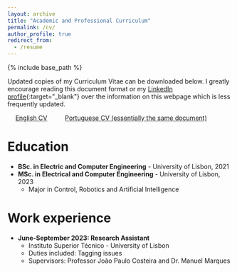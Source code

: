 ```yaml
---
layout: archive
title: "Academic and Professional Curriculum"
permalink: /cv/
author_profile: true
redirect_from:
  - /resume
---
```


{% include base_path %}

Updated copies of my Curriculum Vitae can be downloaded below. I greatly encourage reading this document format or my [LinkedIn 
profile](https://www.linkedin.com/in/andre-a-fernandes/){:target="_blank"} over the information on this webpage which is less frequently updated.


<div>
  &emsp;
  <a href="https://andre-a-fernandes.github.io/files/CV_EN" target="_blank" class="btn btn-primary" role="button">English CV</a>
  &emsp; &emsp;
  <a href="https://andre-a-fernandes.github.io/files/CV_PT" target="_blank" class="btn btn-primary" role="button">Portuguese CV (essentially the same document)</a>
  &emsp;
</div>

<p></p>


Education
======
* **BSc. in Electric and Computer Engineering** - University of Lisbon, 2021
* **MSc. in Electrical and Computer Engineering** - University of Lisbon, 2023
  * Major in Control, Robotics and Artificial Intelligence

Work experience
======
* **June-September 2023: Research Assistant**
  * Instituto Superior Técnico - University of Lisbon
  * Duties included: Tagging issues
  * Supervisors: Professor João Paulo Costeira and Dr. Manuel Marques
